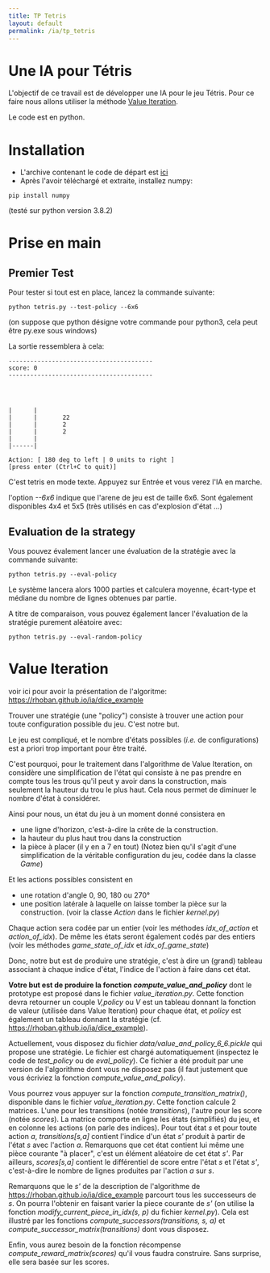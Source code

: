```yaml
---
title: TP Tetris
layout: default
permalink: /ia/tp_tetris
---
```


# Une IA pour Tétris

L'objectif de ce travail est de développer une IA pour le jeu Tétris. Pour ce faire nous allons utiliser la méthode [Value Iteration](/ia/dice_example).

Le code est en python.

# Installation

* L'archive contenant le code de départ est [ici](TetrisIA.zip)
* Après l'avoir téléchargé et extraite, installez numpy:
```
pip install numpy
```

(testé sur python version 3.8.2)

# Prise en main

## Premier Test

Pour tester si tout est en place, lancez la commande suivante:
```
python tetris.py --test-policy --6x6
```
(on suppose que python désigne votre commande pour python3, cela peut être py.exe sous windows)

La sortie ressemblera à cela:
```
----------------------------------------
score: 0
----------------------------------------
                    
                    
                    
                    
|      |            
|      |       22   
|      |       2    
|      |       2    
|      |            
|------|            

Action: [ 180 deg to left | 0 units to right ]
[press enter (Ctrl+C to quit)]
````

C'est tetris en mode texte. Appuyez sur Entrée et vous verez l'IA en marche.

l'option *--6x6* indique que l'arene de jeu est de taille 6x6. Sont également disponibles 4x4 et 5x5 (très utilisés en cas d'explosion d'état ...)

## Evaluation de la strategy

Vous pouvez évalement lancer une évaluation de la stratégie avec la commande suivante:

```
python tetris.py --eval-policy
```

Le système lancera alors 1000 parties et calculera moyenne, écart-type et médiane du nombre de lignes obtenues par partie.

A titre de comparaison, vous pouvez également lancer l'évaluation de la stratégie purement aléatoire avec:
```
python tetris.py --eval-random-policy
``` 

# Value Iteration

voir ici pour avoir la présentation de l'algoritme: https://rhoban.github.io/ia/dice_example

Trouver une stratégie (une "policy") consiste à trouver une action pour toute configuration possible du jeu. C'est notre but.

Le jeu est compliqué, et le nombre d'états possibles (*i.e.* de configurations) est a priori trop important pour être traité.

C'est pourquoi, pour le traitement dans l'algorithme de Value Iteration, on considère une simplification de l'état qui consiste à ne pas prendre en compte tous les trous qu'il peut y avoir dans la construction, mais seulement la hauteur du trou le plus haut. Cela nous permet de diminuer le nombre d'état à considérer.

Ainsi pour nous, un état du jeu à un moment donné consistera en
- une ligne d'horizon, c'est-à-dire la crête de la construction.
- la hauteur du plus haut trou dans la construction
- la pièce à placer (il y en a 7 en tout)
(Notez bien qu'il s'agit d'une simplification de la véritable configuration du jeu, codée dans la classe *Game*)


Et les actions possibles consistent en
- une rotation d'angle 0, 90, 180 ou 270°
- une position latérale à laquelle on laisse tomber la pièce sur la construction. (voir la classe *Action* dans le fichier *kernel.py*)

Chaque action sera codée par un entier (voir les méthodes *idx_of_action* et *action_of_idx*).
De même les états seront également codés par des entiers (voir les méthodes *game_state_of_idx* et *idx_of_game_state*)

Donc, notre but est de produire une stratégie, c'est à dire un (grand) tableau associant à chaque indice d'état, l'indice de l'action à faire dans cet état. 

**Votre but est de produire la fonction *compute_value_and_policy*** dont le prototype est proposé dans le fichier *value_iteration.py*.
Cette fonction devra retourner un couple *V,policy* ou *V* est un tableau donnant la fonction de valeur (utilisée dans Value Iteration) pour chaque état, et *policy* est également un tableau donnant la stratégie (cf. https://rhoban.github.io/ia/dice_example).

Actuellement, vous disposez du fichier *data/value_and_policy_6_6.pickle* qui propose une stratégie. Le fichier est chargé automatiquement (inspectez le code de *test_policy* ou de *eval_policy*). Ce fichier a été produit par une version de l'algorithme dont vous ne disposez pas (il faut justement que vous écriviez la fonction *compute_value_and_policy*).

Vous pourrez vous appuyer sur la fonction
*compute_transition_matrix()*, disponible dans le fichier *value_iteration.py*. Cette fonction calcule 2 matrices. L'une pour les transitions (notée *transitions*), l'autre pour les score (notée *scores*). La matrice comporte en ligne les états (simplifiés) du jeu, et en colonne les actions (on parle des indices).
Pour tout état *s* et pour toute action *a*, *transitions[s,a]* contient l'indice d'un état *s'* produit à partir de l'état *s* avec l'action *a*. Remarquons que cet état contient lui même une pièce courante "à placer", c'est un élément aléatoire de cet état *s'*.
Par ailleurs, *scores[s,a]* contient le différentiel de score entre l'état *s* et l'état *s'*, c'est-à-dire le nombre de lignes produites par l'action *a* sur *s*.

Remarquons que le *s'* de la description de l'algorithme de https://rhoban.github.io/ia/dice_example parcourt tous les successeurs de *s*. On pourra l'obtenir en faisant varier la piece courante de *s'* (on utilise la fonction *modify_current_piece_in_idx(s, p)* du fichier *kernel.py*). Cela est illustré par les fonctions *compute_successors(transitions, s, a)* et *compute_successor_matrix(transitions)* dont vous disposez.

Enfin, vous aurez besoin de la fonction récompense *compute_reward_matrix(scores)* qu'il vous faudra construire. Sans surprise, elle sera basée sur les scores.